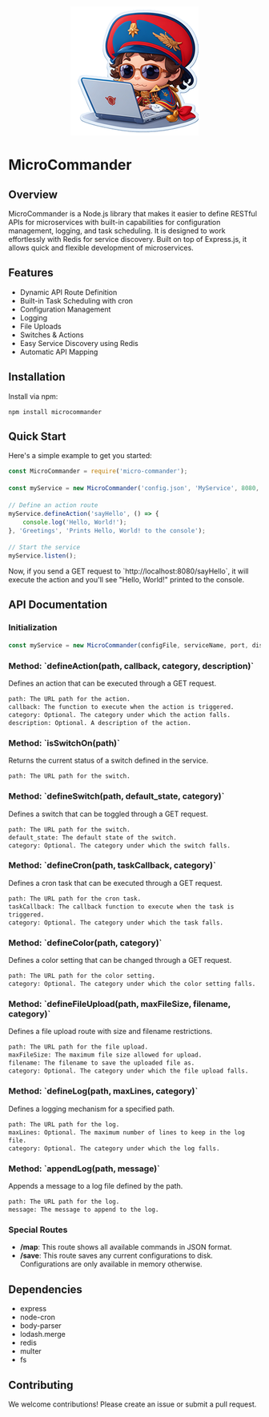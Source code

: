 <div align="center">
  <img src="./microcommander_logo.png" alt="Silly AI Gen logo of a little Napoleon on a laptop">
</div>

# MicroCommander

## Overview

MicroCommander is a Node.js library that makes it easier to define RESTful APIs for microservices with built-in capabilities for configuration management, logging, and task scheduling. It is designed to work effortlessly with Redis for service discovery. Built on top of Express.js, it allows quick and flexible development of microservices.

## Features

- Dynamic API Route Definition
- Built-in Task Scheduling with cron
- Configuration Management
- Logging
- File Uploads
- Switches & Actions
- Easy Service Discovery using Redis
- Automatic API Mapping

## Installation

Install via npm:
```
npm install microcommander
```

## Quick Start

Here's a simple example to get you started:

```javascript
const MicroCommander = require('micro-commander');

const myService = new MicroCommander('config.json', 'MyService', 8080, true);

// Define an action route
myService.defineAction('sayHello', () => {
    console.log('Hello, World!');
}, 'Greetings', 'Prints Hello, World! to the console');

// Start the service
myService.listen();
```

Now, if you send a GET request to \`http://localhost:8080/sayHello\`, it will execute the action and you'll see "Hello, World!" printed to the console.

## API Documentation

### Initialization

```javascript
const myService = new MicroCommander(configFile, serviceName, port, discoverable);
```

### Method: \`defineAction(path, callback, category, description)\`

Defines an action that can be executed through a GET request.

	path: The URL path for the action.
	callback: The function to execute when the action is triggered.
	category: Optional. The category under which the action falls.
	description: Optional. A description of the action.

### Method: \`isSwitchOn(path)\`

Returns the current status of a switch defined in the service.

	path: The URL path for the switch.

### Method: \`defineSwitch(path, default_state, category)\`

Defines a switch that can be toggled through a GET request.

	path: The URL path for the switch.
	default_state: The default state of the switch.
	category: Optional. The category under which the switch falls.

### Method: \`defineCron(path, taskCallback, category)\`

Defines a cron task that can be executed through a GET request.

	path: The URL path for the cron task.
	taskCallback: The callback function to execute when the task is triggered.
	category: Optional. The category under which the task falls.

### Method: \`defineColor(path, category)\`

Defines a color setting that can be changed through a GET request.

	path: The URL path for the color setting.
	category: Optional. The category under which the color setting falls.

### Method: \`defineFileUpload(path, maxFileSize, filename, category)\`

Defines a file upload route with size and filename restrictions.

	path: The URL path for the file upload.
	maxFileSize: The maximum file size allowed for upload.
	filename: The filename to save the uploaded file as.
	category: Optional. The category under which the file upload falls.

### Method: \`defineLog(path, maxLines, category)\`

Defines a logging mechanism for a specified path.

	path: The URL path for the log.
	maxLines: Optional. The maximum number of lines to keep in the log file.
	category: Optional. The category under which the log falls.

### Method: \`appendLog(path, message)\`

Appends a message to a log file defined by the path.

	path: The URL path for the log.
	message: The message to append to the log.
### Special Routes

- **/map**: This route shows all available commands in JSON format.
- **/save**: This route saves any current configurations to disk. Configurations are only available in memory otherwise.

## Dependencies

- express
- node-cron
- body-parser
- lodash.merge
- redis
- multer
- fs

## Contributing

We welcome contributions! Please create an issue or submit a pull request.

